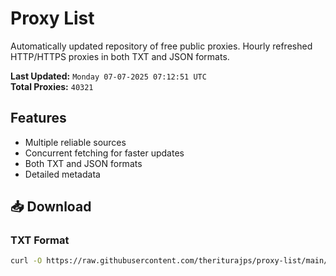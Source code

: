 # Proxy List

Automatically updated repository of free public proxies. Hourly refreshed HTTP/HTTPS proxies in both TXT and JSON formats.

**Last Updated:** `Monday 07-07-2025 07:12:51 UTC`  
**Total Proxies:** `40321`

## Features
- Multiple reliable sources
- Concurrent fetching for faster updates
- Both TXT and JSON formats
- Detailed metadata

## 📥 Download

### TXT Format
```bash
curl -O https://raw.githubusercontent.com/theriturajps/proxy-list/main/proxies.txt